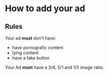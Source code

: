 # How to add your ad

## Rules

Your ad **must** don't have:
- have pornografic content
- lying content
- have a fake button

Your Ad **must** have a 3/4, 5/1 and 1/5 image ratio.
